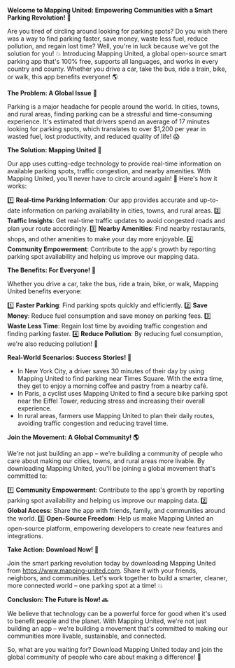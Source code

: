 **Welcome to Mapping United: Empowering Communities with a Smart Parking Revolution! 🚀**

Are you tired of circling around looking for parking spots? Do you wish there was a way to find parking faster, save money, waste less fuel, reduce pollution, and regain lost time? Well, you're in luck because we've got the solution for you! 💥 Introducing Mapping United, a global open-source smart parking app that's 100% free, supports all languages, and works in every country and county. Whether you drive a car, take the bus, ride a train, bike, or walk, this app benefits everyone! 🌎

**The Problem: A Global Issue** 🚨

Parking is a major headache for people around the world. In cities, towns, and rural areas, finding parking can be a stressful and time-consuming experience. It's estimated that drivers spend an average of 17 minutes looking for parking spots, which translates to over $1,200 per year in wasted fuel, lost productivity, and reduced quality of life! 😱

**The Solution: Mapping United** 📍

Our app uses cutting-edge technology to provide real-time information on available parking spots, traffic congestion, and nearby amenities. With Mapping United, you'll never have to circle around again! 🔁 Here's how it works:

1️⃣ **Real-time Parking Information**: Our app provides accurate and up-to-date information on parking availability in cities, towns, and rural areas.
2️⃣ **Traffic Insights**: Get real-time traffic updates to avoid congested roads and plan your route accordingly.
3️⃣ **Nearby Amenities**: Find nearby restaurants, shops, and other amenities to make your day more enjoyable.
4️⃣ **Community Empowerment**: Contribute to the app's growth by reporting parking spot availability and helping us improve our mapping data.

**The Benefits: For Everyone! 🌈**

Whether you drive a car, take the bus, ride a train, bike, or walk, Mapping United benefits everyone:

1️⃣ **Faster Parking**: Find parking spots quickly and efficiently.
2️⃣ **Save Money**: Reduce fuel consumption and save money on parking fees.
3️⃣ **Waste Less Time**: Regain lost time by avoiding traffic congestion and finding parking faster.
4️⃣ **Reduce Pollution**: By reducing fuel consumption, we're also reducing pollution! 🌿

**Real-World Scenarios: Success Stories! 💪**

* In New York City, a driver saves 30 minutes of their day by using Mapping United to find parking near Times Square. With the extra time, they get to enjoy a morning coffee and pastry from a nearby café.
* In Paris, a cyclist uses Mapping United to find a secure bike parking spot near the Eiffel Tower, reducing stress and increasing their overall experience.
* In rural areas, farmers use Mapping United to plan their daily routes, avoiding traffic congestion and reducing travel time.

**Join the Movement: A Global Community! 🌎**

We're not just building an app – we're building a community of people who care about making our cities, towns, and rural areas more livable. By downloading Mapping United, you'll be joining a global movement that's committed to:

1️⃣ **Community Empowerment**: Contribute to the app's growth by reporting parking spot availability and helping us improve our mapping data.
2️⃣ **Global Access**: Share the app with friends, family, and communities around the world.
3️⃣ **Open-Source Freedom**: Help us make Mapping United an open-source platform, empowering developers to create new features and integrations.

**Take Action: Download Now! 📲**

Join the smart parking revolution today by downloading Mapping United from https://www.mapping-united.com. Share it with your friends, neighbors, and communities. Let's work together to build a smarter, cleaner, more connected world – one parking spot at a time! 💥

**Conclusion: The Future is Now! 🔜**

We believe that technology can be a powerful force for good when it's used to benefit people and the planet. With Mapping United, we're not just building an app – we're building a movement that's committed to making our communities more livable, sustainable, and connected.

So, what are you waiting for? Download Mapping United today and join the global community of people who care about making a difference! 🌟
